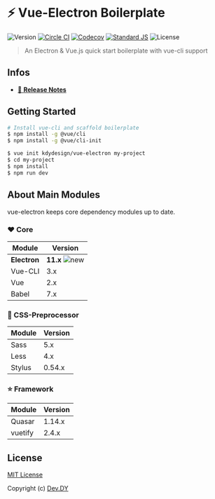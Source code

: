 # ⚡️ Vue-Electron Boilerplate
![Version][version-src]
[![Circle CI][circle-ci-src]][circle-ci-href]
[![Codecov][codecov-src]][codecov-href]
[![Standard JS][standard-js-src]][standard-js-href]
![License][license-src]

> An Electron & Vue.js quick start boilerplate with vue-cli support

## Infos
- [📖 **Release Notes**](./CHANGELOG.md)

## Getting Started

```bash
# Install vue-cli and scaffold boilerplate
$ npm install -g @vue/cli
$ npm install -g @vue/cli-init

$ vue init kdydesign/vue-electron my-project
$ cd my-project
$ npm install
$ npm run dev
```

## About Main Modules
vue-electron keeps core dependency modules up to date.

### ❤️ Core

| Module   | Version          |
|----------|------------------|
| **Electron** | **11.x** ![new][new-src]        |
| Vue-CLI  | 3.x              |
| Vue      | 2.x              |
| Babel    | 7.x              |

### 🔱 CSS-Preprocessor

| Module | Version          |
|--------|------------------|
| Sass   | 5.x              |
| Less   | 4.x              |
| Stylus | 0.54.x           |

### ⭐️ Framework

| Module | Version          |
|--------|------------------|
| Quasar | 1.14.x            |
| vuetify| 2.4.x            |


## License

[MIT License](./LICENSE)

Copyright (c) [Dev.DY](https://kdydesign.github.io/)

<!-- Badges -->
[version-src]: https://img.shields.io/github/package-json/v/kdydesign/vue-electron?style=flat-square
[circle-ci-src]: https://img.shields.io/circleci/project/github/kdydesign/vue-electron/master.svg?style=flat-square
[circle-ci-href]: https://circleci.com/gh/kdydesign/vue-electron/tree/master
[codecov-src]: https://img.shields.io/codecov/c/github/kdydesign/vue-electron.svg?style=flat-square
[codecov-href]: https://codecov.io/gh/kdydesign/vue-electron
[david-dm-src]: https://david-dm.org/kdydesign/vue-electron/status.svg?style=flat-square
[david-dm-href]: https://david-dm.org/kdydesign/vue-electron
[standard-js-src]: https://img.shields.io/badge/code_style-standard-brightgreen.svg?style=flat-square
[standard-js-href]: https://standardjs.com
[license-src]: https://img.shields.io/github/license/kdydesign/vue-electron?style=flat-square
[new-src]: https://img.shields.io/badge/-new-blue?style=flat-square
